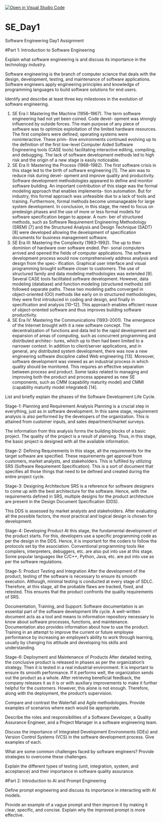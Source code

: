 [![Open in Visual Studio Code](https://classroom.github.com/assets/open-in-vscode-2e0aaae1b6195c2367325f4f02e2d04e9abb55f0b24a779b69b11b9e10269abc.svg)](https://classroom.github.com/online_ide?assignment_repo_id=15620349&assignment_repo_type=AssignmentRepo)
# SE_Day1
Software Engineering Day1 Assignment

#Part 1: Introduction to Software Engineering

Explain what software engineering is and discuss its importance in the technology industry.

Software engineering is the branch of computer science that deals with the design, development, testing, and maintenance of software applications. Software engineers apply engineering principles and knowledge of programming languages to build software solutions for end users.


Identify and describe at least three key milestones in the evolution of software engineering.

1) SE Era I: Mastering the Machine (1956–1967). The term
software engineering had not yet been coined. Code devel-
opment was strongly influenced by outside forces. The main
purpose of any piece of software was to optimize exploitation
of the limited hardware resources. The first compilers were
defined; operating systems were noninteractive. These prim-
itive environments continued evolving up to the definition
of the first low-level Computer Aided Software Engineering
tools (CASE tools) facilitating interactive editing, compiling,
and debugging. The lack of software development methods
led to high risk and the origin of a new stage is easily
noticeable.
2) SE Era II: Mastering the Process (1968–1982). The first
software crisis in this stage led to the birth of software
engineering [1]. The aim was to reduce risk during devel-
opment and improve quality and productivity. Software
development methodologies appeared to define and monitor
software building. An important contribution of this stage
was the formal modeling approach that enables implementa-
tion automation. But for industry, this formal approach was
unfeasible due to a lack of tools and training. Furthermore,
formal methods become unmanageable for large system
development. In conclusion, in this stage, the need to focus
on predesign phases and the use of more or less formal
models for software specification began to appear. A num-
ber of structured methods, such as Software Requirement
Engineering Methodology (SREM) [7] and the Structured
Analysis and Design Technique (SADT) [8] were developed
allowing the development of specification documents for
business management software.
3)  SE Era III: Mastering the Complexity (1983–1992). The
up to then dominion of hardware over software ended. Per-
sonal computers arrived and opened the fields of computer
applications. The software development process would now
comprehensively address analysis and design from the spec-
ification. Graphical user interface and visual programming
brought software closer to customers. The use of structured
family and data modeling methodologies was extended
[9]. Several CASE tools facilitated software development.
However, data modeling (database) and function modeling
(structured methods) still followed separate paths. These two
modeling paths converged in object-oriented (OO) methods
like early on in structured methodologies, they were first introduced in coding and design, and finally in specification
and analysis [10–12]. This approach enables efficient reuse of
object-oriented software and thus improves building software
productivity.
4) SE Era IV: Mastering the Communications (1993–2001).
The emergence of the Internet brought with it a new software
concept. The decentralization of functions and data led to
the rapid development and expansion of areas of computing,
such as concurrent programming and distributed architec-
tures, which up to then had been limited to a narrower
context. In addition to client/server applications, and in
general, any distributed system development, there was now a
new engineering software discipline called Web engineering
[13]. Moreover, software development was viewed as an
industrial process in which quality should be monitored. This
requires an effective separation between process and product.
Some tasks related to managing and improving both the
product and process appeared as new SE components, such
as CMM (capability maturity model) and CMMI (capability
maturity model integrated) [14]. 



List and briefly explain the phases of the Software Development Life Cycle.

Stage-1: Planning and Requirement Analysis
Planning is a crucial step in everything, just as in software development. In this same stage, requirement analysis is also performed by the developers of the organization. This is attained from customer inputs, and sales department/market surveys. 

The information from this analysis forms the building blocks of a basic project. The quality of the project is a result of planning. Thus, in this stage, the basic project is designed with all the available information.

Stage-2: Defining Requirements
In this stage, all the requirements for the target software are specified. These requirements get approval from customers, market analysts, and stakeholders. 
This is fulfilled by utilizing SRS (Software Requirement Specification). This is a sort of document that specifies all those things that need to be defined and created during the entire project cycle. 

Stage-3: Designing Architecture
SRS is a reference for software designers to come up with the best architecture for the software. Hence, with the requirements defined in SRS, multiple designs for the product architecture are present in the Design Document Specification (DDS). 

This DDS is assessed by market analysts and stakeholders. After evaluating all the possible factors, the most practical and logical design is chosen for development.

Stage-4: Developing Product
At this stage, the fundamental development of the product starts. For this, developers use a specific programming code as per the design in the DDS. Hence, it is important for the coders to follow the protocols set by the association. Conventional programming tools like compilers, interpreters, debuggers, etc. are also put into use at this stage. Some popular languages like C/C++, Python, Java, etc. are put into use as per the software regulations. 

Stage-5: Product Testing and Integration
After the development of the product, testing of the software is necessary to ensure its smooth execution. Although, minimal testing is conducted at every stage of SDLC. Therefore, at this stage, all the probable flaws are tracked, fixed, and retested. This ensures that the product confronts the quality requirements of SRS. 

Documentation, Training, and Support: Software documentation is an essential part of the software development life cycle. A well-written document acts as a tool and means to information repository necessary to know about software processes, functions, and maintenance. Documentation also provides information about how to use the product. Training in an attempt to improve the current or future employee performance by increasing an employee’s ability to work through learning, usually by changing his attitude and developing his skills and understanding. 

Stage-6: Deployment and Maintenance of Products
After detailed testing, the conclusive product is released in phases as per the organization’s strategy. Then it is tested in a real industrial environment. It is important to ensure its smooth performance. If it performs well, the organization sends out the product as a whole. After retrieving beneficial feedback, the company releases it as it is or with auxiliary improvements to make it further helpful for the customers. However, this alone is not enough. Therefore, along with the deployment, the product’s supervision. 


Compare and contrast the Waterfall and Agile methodologies. Provide examples of scenarios where each would be appropriate.



Describe the roles and responsibilities of a Software Developer, a Quality Assurance Engineer, and a Project Manager in a software engineering team.


Discuss the importance of Integrated Development Environments (IDEs) and Version Control Systems (VCS) in the software development process. Give examples of each.


What are some common challenges faced by software engineers? Provide strategies to overcome these challenges.


Explain the different types of testing (unit, integration, system, and acceptance) and their importance in software quality assurance.


#Part 2: Introduction to AI and Prompt Engineering


Define prompt engineering and discuss its importance in interacting with AI models.


Provide an example of a vague prompt and then improve it by making it clear, specific, and concise. Explain why the improved prompt is more effective.
